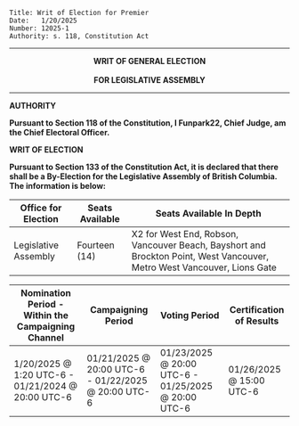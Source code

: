 
	Title: Writ of Election for Premier
	Date:	1/20/2025
	Number:	12025-1
	Authority: s. 118, Constitution Act

------

<p align="center"><b>
			    	WRIT OF GENERAL ELECTION
<br><br>		FOR LEGISLATIVE ASSEMBLY

------

**AUTHORITY**

Pursuant to Section 118 of the Constitution, I Funpark22, Chief Judge, am the Chief Electoral Officer. 

**WRIT OF ELECTION**

Pursuant to Section 133 of the Constitution Act, it is declared that there shall be a By-Election for the Legislative Assembly of British Columbia. The information is below:

| Office for Election | Seats Available      |                                             Seats Available In Depth                                                   |
| ------------------- | ---------------------|------------------------------------------------------------------------------------------------------------------------|
| Legislative Assembly|    Fourteen (14)     | X2 for West End, Robson, Vancouver Beach, Bayshort and Brockton Point, West Vancouver, Metro West Vancouver, Lions Gate| 

| Nomination Period - Within the Campaigning Channel   |  Campaigning Period                                 | Voting Period                                       | Certification of Results |
| ---------------------------------------------------- | --------------------------------------------------- | --------------------------------------------------- | ------------------------ |
| 1/20/2025 @ 1:20 UTC-6 - 01/21/2024 @ 20:00 UTC-6    | 01/21/2025 @ 20:00 UTC-6 - 01/22/2025 @ 20:00 UTC-6 | 01/23/2025 @ 20:00 UTC-6 - 01/25/2025 @ 20:00 UTC-6 | 01/26/2025 @ 15:00 UTC-6 |
